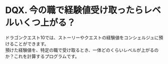 # DQX. 今の職で経験値受け取ったらレベルいくつ上がる？


ドラゴンクエスト10では、ストーリーやクエストの経験値をコンシェルジュに預けることができます。  
預けた経験値を、特定の職で受け取るとき、一体どのくらいレベルが上がるのか？これを計算するプログラムです。